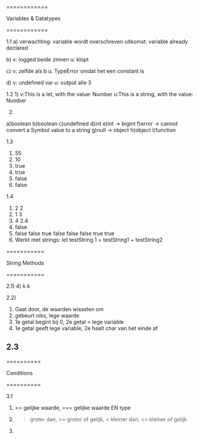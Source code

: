 ============

Variables & Datatypes

============

1.1
a)
verwachting: variable wordt overschreven
uitkomst: variable already declared

b)
v: logged beide zinnen
u: klopt

c)
v: zelfde als b
u: TypeError omdat het een constant is

d)
v: undefined var
u: output alle 3

1.2
1)
v:This is a let, with the value: Number
u:This is a string, with the value: Number

2)
a)boolean
b)boolean
c)undefined
d)int
e)int -> bigint
f)error -> cannot convert a Symbol value to a string
g)null -> object
h)object
i)function

1.3
1) 55
2) 10
3) true
4) true
5) false
6) false

1.4
1) 2 2
2) 1 3
3) 4 2.4
4) false
5) false
   false
   true
   false
   false
   false
   true
   true
6) Werkt met strings: let testString 1 = testString1 + testString2 

===========

String Methods

===========

2.1)
4) k k

2.2)
1) Gaat door, de waarden wisselen om
2) gebeurt niks, lege waarde
3) 1e getal begint bij 0, 2e getal = lege variable
4) 1e getal geeft lege variable, 2e haalt char van het einde af

2.3
-

==========

Conditions

==========

3.1
1) == gelijke waarde, === gelijke waarde EN type
2) > groter dan, >= groter of gelijk, < kleiner dan, <= kleiner of gelijk
3)